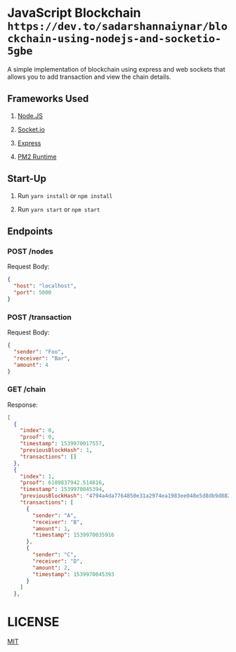 JavaScript Blockchain `https://dev.to/sadarshannaiynar/blockchain-using-nodejs-and-socketio-5gbe`
===

A simple implementation of blockchain using express and web sockets that allows you to add transaction and view the chain details.

## Frameworks Used


1. [Node.JS](https://nodejs.org/en/)

2. [Socket.io](https://socket.io/)

3. [Express](https://expressjs.com/)

4. [PM2 Runtime](https://pm2.io/runtime/)

## Start-Up

1. Run `yarn install` or `npm install`

2. Run `yarn start` or `npm start`

## Endpoints

### POST /nodes

Request Body:

```json
{
  "host": "localhost",
  "port": 5000
}
```

### POST /transaction

Request Body:

```json
{
  "sender": "Foo",
  "receiver": "Bar",
  "amount": 4
}
```

### GET /chain

Response: 

```json
[
  {
    "index": 0,
    "proof": 0,
    "timestamp": 1539970017557,
    "previousBlockHash": 1,
    "transactions": []
  },
  {
    "index": 1,
    "proof": 6109837942.514816,
    "timestamp": 1539970045394,
    "previousBlockHash": "4794a4da7764850e31a2974ea1983ee048e5d8db9d882c16e9d4b55c1ed4fd3e",
    "transactions": [
      {
        "sender": "A",
        "receiver": "B",
        "amount": 1,
        "timestamp": 1539970035916
      },
      {
        "sender": "C",
        "receiver": "D",
        "amount": 2,
        "timestamp": 1539970045393
      }
    ]
  },
```

LICENSE
===
[MIT](LICENSE.md)

